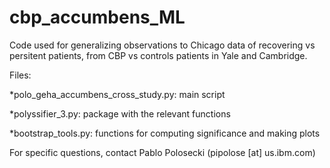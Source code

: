 # cbp_accumbens_ML


Code used for generalizing observations to Chicago data of recovering vs persitent patients, from CBP vs controls patients in Yale and Cambridge.

Files:

*polo_geha_accumbens_cross_study.py: main script

*polyssifier_3.py: package with the relevant functions

*bootstrap_tools.py: functions for computing significance and making plots


For specific questions, contact Pablo Polosecki (pipolose [at] us.ibm.com)
